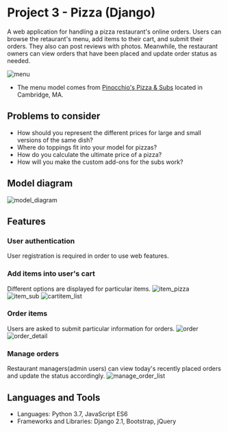 # Project 3 - Pizza (Django)

A web application for handling a pizza restaurant's online orders. Users can browse the retaurant's menu, add items to their cart, and submit their orders. They also can post reviews with photos. Meanwhile, the restaurant owners can view orders that have been placed and update order status as needed.

![menu](https://github.com/samyka/Pizzeria/blob/master/screenshots/menu.png?raw=true)
* The menu model comes from [Pinocchio's Pizza & Subs](http://www.pinocchiospizza.net/menu.html) located in Cambridge, MA.


## Problems to consider
* How should you represent the different prices for large and small versions of the same dish?
* Where do toppings fit into your model for pizzas?
* How do you calculate the ultimate price of a pizza?
* How will you make the custom add-ons for the subs work?


## Model diagram
![model_diagram](https://github.com/samyka/Pizzeria/blob/master/screenshots/model_diagram.png?raw=true)


## Features

### User authentication
User registration is required in order to use web features.


### Add items into user's cart
Different options are displayed for particular items.
![item_pizza](https://github.com/samyka/Pizzeria/blob/master/screenshots/item_pizza.png?raw=true)
![item_sub](https://github.com/samyka/Pizzeria/blob/master/screenshots/item_sub.png?raw=true)
![cartitem_list](https://github.com/samyka/Pizzeria/blob/master/screenshots/cartitem_list.png?raw=true)


### Order items
Users are asked to submit particular information for orders.
![order](https://github.com/samyka/Pizzeria/blob/master/screenshots/order.png?raw=true)
![order_detail](https://github.com/samyka/Pizzeria/blob/master/screenshots/order_detail.png?raw=true)


### Manage orders
Restaurant managers(admin users) can view today's recently placed orders and update the status accordingly.
![manage_order_list](https://github.com/samyka/Pizzeria/blob/master/screenshots/manage_order_list.png?raw=true)


## Languages and Tools
* Languages: Python 3.7, JavaScript ES6
* Frameworks and Libraries: Django 2.1, Bootstrap, jQuery
